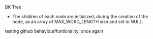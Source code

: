 BK-Tree
- The children of each node are initialized, during the creation of the node, as an array of MAX_WORD_LENGTH size and set to NULL.

testing github behaviour/funtionality, once again
